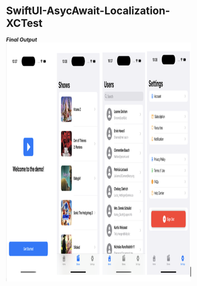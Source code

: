 # SwiftUI-AsycAwait-Localization-XCTest

***Final Output***
<img src="demo_screenshots.png" width="600" height="650">
